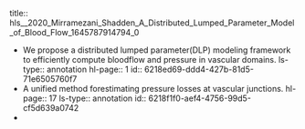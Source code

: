title:: hls__2020_Mirramezani_Shadden_A_Distributed_Lumped_Parameter_Model_of_Blood_Flow_1645787914794_0

- We  propose  a  distributed  lumped  parameter(DLP) modeling framework to efficiently compute bloodflow and pressure in vascular domains.
  ls-type:: annotation
  hl-page:: 1
  id:: 6218ed69-ddd4-427b-81d5-71e6505760f7
- A unified method forestimating pressure losses at vascular junctions.
  hl-page:: 17
  ls-type:: annotation
  id:: 6218f1f0-aef4-4756-99d5-cf5d639a0742
-